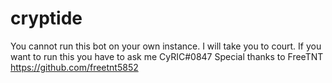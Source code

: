 # cryptide
You cannot run this bot on your own instance. I will take you to court. If you want to run this you have to ask me
CyRIC#0847
Special thanks to FreeTNT
https://github.com/freetnt5852

